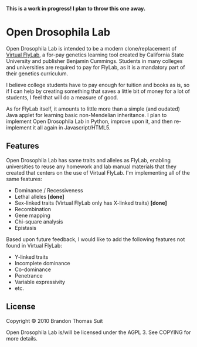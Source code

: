 **This is a work in progress! I plan to throw this one away.**

Open Drosophila Lab
===================

Open Drosophila Lab is intended to be a modern clone/replacement of 
[Virtual FlyLab](http://biologylab.awlonline.com/protected/FlyLab/flylab.php), 
a for-pay genetics learning tool created by California State University and 
publisher Benjamin Cummings. Students in many colleges and universities are 
required to pay for FlyLab, as it is a mandatory part of their genetics 
curriculum.

I believe college students have to pay enough for tuition and books as is, so if
I can help by creating something that saves a little bit of money for a lot of 
students, I feel that will do a measure of good.

As for FlyLab itself, it amounts to little more than a simple (and oudated) Java 
applet for learning basic non-Mendelian inheritance. I plan to implement Open 
Drosophila Lab in Python, improve upon it, and then re-implement it all again 
in Javascript/HTML5. 

Features
--------

Open Drosophila Lab has same traits and alleles as FlyLab, enabling universities
to reuse any homework and lab manual materials that they created that centers on 
the use of Virtual FlyLab. I'm implementing all of the  same features:

* Dominance / Recessiveness
* Lethal alleles **[done]**
* Sex-linked traits (Virtual FlyLab only has X-linked traits) **[done]**
* Recombination 
* Gene mapping
* Chi-square analysis
* Epistasis

Based upon future feedback, I would like to add the following features not found
in Virtual FlyLab:

* Y-linked traits
* Incomplete dominance
* Co-dominance
* Penetrance
* Variable expressivity
* etc.

License
-------

Copyright &copy; 2010 Brandon Thomas Suit

Open Drosophila Lab is/will be licensed under the AGPL 3. See COPYING for more
details.

